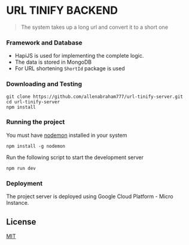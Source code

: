 # URL TINIFY BACKEND

> The system takes up a long url and convert it to a short one

### Framework and Database
- HapiJS is used for implementing the complete logic.
- The data is stored in MongoDB
- For URL shortening ```ShortId``` package is used

### Downloading and Testing

```
git clone https://github.com/allenabraham777/url-tinify-server.git
cd url-tinify-server
npm install
```
### Running the project

You must have [nodemon](https://www.npmjs.com/package/nodemon) installed in your system
```
npm install -g nodemon
```
Run the following script to start the development server
```
npm run dev
```

### Deployment

The project server is deployed using Google Cloud Platform - Micro Instance.

## License
[MIT](https://choosealicense.com/licenses/mit/)